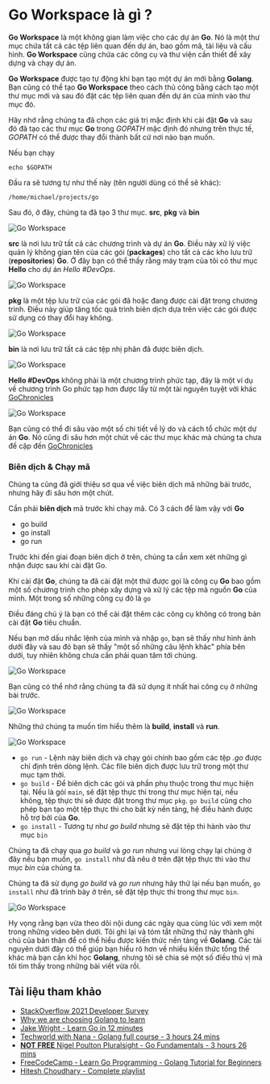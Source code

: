 # Go Workspace là gì ?

**Go Workspace** là một không gian làm việc cho các dự án **Go**. Nó là một thư mục chứa tất cả các tệp liên quan đến dự án, bao gồm mã, tài liệu và cấu hình. **Go Workspace** cũng chứa các công cụ và thư viện cần thiết để xây dựng và chạy dự án.

**Go Workspace** được tạo tự động khi bạn tạo một dự án mới bằng **Golang**. Bạn cũng có thể tạo **Go Workspace** theo cách thủ công bằng cách tạo một thư mục mới và sau đó đặt các tệp liên quan đến dự án của mình vào thư mục đó.

Hãy nhớ rằng chúng ta đã chọn các giá trị mặc định khi cài đặt **Go** và sau đó đã tạo các thư mục **Go** trong *GOPATH* mặc định đó nhưng trên thực tế, *GOPATH* có thể được thay đổi thành bất cứ nơi nào bạn muốn.

Nếu bạn chạy

```
echo $GOPATH
```

Đầu ra sẽ tương tự như thế này (tên người dùng có thể sẽ khác):

```
/home/michael/projects/go
```
Sau đó, ở đây, chúng ta đã tạo 3 thư mục.  **src**, **pkg** và **bin**

![Go Workspace](/Image/Go-Workspace01.png)

**src** là nơi lưu trữ tất cả các chương trình và dự án **Go**. Điều này xử lý việc quản lý không gian tên của các gói (**packages**) cho tất cả các kho lưu trữ (**repositories**) **Go**. Ở đây bạn có thể thấy rằng máy trạm của tôi có thư mục **Hello** cho dự án *Hello #DevOps*.

![Go Workspace](/Image/Go-Workspace02.png)

**pkg** là một tệp lưu trữ của các gói đã hoặc đang được cài đặt trong chương trình. Điều này giúp tăng tốc quá trình biên dịch dựa trên việc các gói được sử dụng có thay đổi hay không.

![Go Workspace](/Image/Go-Workspace03.png)

**bin** là nơi lưu trữ tất cả các tệp nhị phân đã được biên dịch.

![Go Workspace](/Image/Go-Workspace04.png)

**Hello #DevOps** không phải là một chương trình phức tạp, đây là một ví dụ về chương trình Go phức tạp hơn được lấy từ một tài nguyên tuyệt vời khác [GoChronicles](https://gochronicles.com/)

![Go Workspace](/Image/Go-Workspace05.png)

Bạn cũng có thể đi sâu vào một số chi tiết về lý do và cách tổ chức một dự án **Go**. Nó cũng đi sâu hơn một chút về các thư mục khác mà chúng ta chưa đề cập đến [GoChronicles](https://gochronicles.com/project-structure/)

### Biên dịch & Chạy mã

Chúng ta cũng đã giới thiệu sơ qua về việc biên dịch mã những bài trước, nhưng hãy đi sâu hơn một chút.

Cần phải **biên dịch** mã trước khi chạy mã. Có 3 cách để làm vậy với **Go**

- go build
- go install
- go run

Trước khi đến giai đoạn biên dịch ở trên, chúng ta cần xem xét những gì nhận được sau khi cài đặt Go.

Khi cài đặt **Go**, chúng ta đã cài đặt một thứ được gọi là công cụ **Go** bao gồm một số chương trình cho phép xây dựng và xử lý các tệp mã nguồn **Go** của mình. Một trong số những công cụ đó là `go`

Điều đáng chú ý là bạn có thể cài đặt thêm các công cụ không có trong bản cài đặt **Go** tiêu chuẩn.

Nếu bạn mở dấu nhắc lệnh của mình và nhập `go`, bạn sẽ thấy như hình ảnh dưới đây và sau đó bạn sẽ thấy "một số những câu lệnh khác" phía bên dưới, tuy nhiên không chưa cần phải quan tâm tới chúng.

![Go Workspace](/Image/Go-Workspace06.png)

Bạn cũng có thể nhớ rằng chúng ta đã sử dụng ít nhất hai công cụ ở những bài trước.

![Go Workspace](/Image/Go-Workspace07.png)

Những thứ chúng ta muốn tìm hiểu thêm là **build**, **install** và **run**.

![Go Workspace](/Image/Go-Workspace08.png)

- `go run` - Lệnh này biên dịch và chạy gói chính bao gồm các tệp *.go* được chỉ định trên dòng lệnh. Các file biên dịch được lưu trữ trong một thư mục tạm thời.
- `go build` - Để biên dịch các gói và phần phụ thuộc trong thư mục hiện tại. Nếu là gói `main`, sẽ đặt tệp thực thi trong thư mục hiện tại, nếu không, tệp thực thi sẽ được đặt trong thư mục `pkg`. `go build` cũng cho phép bạn tạo một tệp thực thi cho bất kỳ nền tảng, hệ điều hành được hỗ trợ bởi của **Go**.
- `go install` - Tương tự như *go build* nhưng sẽ đặt tệp thi hành vào thư mục `bin`

Chúng ta đã chạy qua *go build* và *go run* nhưng vui lòng chạy lại chúng ở đây nếu bạn muốn, `go install` như đã nêu ở trên đặt tệp thực thi vào thư mục *bin* của chúng ta.

Chúng ta đã sử dụng *go build* và *go run* nhưng hãy thử lại nếu bạn muốn, `go install` như đã trình bày ở trên, sẽ đặt tệp thực thi trong thư mục `bin`.

![Go Workspace](/Image/Go-Workspace09.png)

Hy vọng rằng bạn vừa theo dõi nội dung các ngày qua cùng lúc với xem một trong những video bên dưới. Tôi ghi lại và tóm tắt những thứ này thành ghi chú của bản thân để có thể hiểu được kiến ​​thức nền tảng về **Golang**. Các tài nguyên dưới đây có thể giúp bạn hiểu rõ hơn về nhiều kiến thức tổng thể khác mà bạn cần khi học **Golang**, nhưng tôi sẽ chia sẻ một số điều thú vị mà tôi tìm thấy trong những bài viết vừa rồi.

## Tài liệu tham khảo

- [StackOverflow 2021 Developer Survey](https://insights.stackoverflow.com/survey/2021)
- [Why we are choosing Golang to learn](https://www.youtube.com/watch?v=7pLqIIAqZD4&t=9s)
- [Jake Wright - Learn Go in 12 minutes](https://www.youtube.com/watch?v=C8LgvuEBraI&t=312s)
- [Techworld with Nana - Golang full course - 3 hours 24 mins](https://www.youtube.com/watch?v=yyUHQIec83I)
- [**NOT FREE** Nigel Poulton Pluralsight - Go Fundamentals - 3 hours 26 mins](https://www.pluralsight.com/courses/go-fundamentals)
- [FreeCodeCamp - Learn Go Programming - Golang Tutorial for Beginners](https://www.youtube.com/watch?v=YS4e4q9oBaU&t=1025s)
- [Hitesh Choudhary - Complete playlist](https://www.youtube.com/playlist?list=PLRAV69dS1uWSR89FRQGZ6q9BR2b44Tr9N)